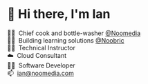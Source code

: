 <h1>👋&nbsp;Hi there, I'm Ian</h1>

👨‍🍳&nbsp;&nbsp;Chief cook and bottle-washer [@Noomedia](https://github.com/noomedia/) </br>
👨‍🏫&nbsp;&nbsp;Building learning solutions [@Noobric](https://github.com/Noobric/) </br>
👨‍🎓&nbsp;&nbsp;Technical Instructor </br>
☁️&nbsp;&nbsp;Cloud Consultant</br>
🧑‍💻&nbsp;&nbsp;Software Developer </br>
📫&nbsp;&nbsp;[ian@noomedia.com](mailto:ian@noomedia.com) </br>

